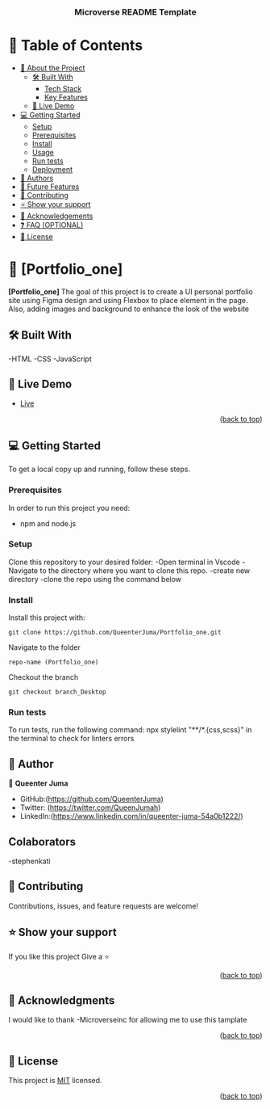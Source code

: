 <a name="readme-top"></a>

<div align="center">

  <h3><b>Microverse README Template</b></h3>

</div>

<!-- TABLE OF CONTENTS -->

# 📗 Table of Contents

- [📖 About the Project](#about-project)
  - [🛠 Built With](#built-with)
    - [Tech Stack](#tech-stack)
    - [Key Features](#key-features)
  - [🚀 Live Demo](#live-demo)
- [💻 Getting Started](#getting-started)
  - [Setup](#setup)
  - [Prerequisites](#prerequisites)
  - [Install](#install)
  - [Usage](#usage)
  - [Run tests](#run-tests)
  - [Deployment](#triangular_flag_on_post-deployment)
- [👥 Authors](#authors)
- [🔭 Future Features](#future-features)
- [🤝 Contributing](#contributing)
- [⭐️ Show your support](#support)
- [🙏 Acknowledgements](#acknowledgements)
- [❓ FAQ (OPTIONAL)](#faq)
- [📝 License](#license)


# 📖 [Portfolio_one] <a name="about-project"></a>

**[Portfolio_one]** The goal of this project is to create a UI personal portfolio site using Figma design and using Flexbox to place element in the page. Also, adding images and background to enhance the look of the website

## 🛠 Built With <a name="built-with"></a>
-HTML
-CSS
-JavaScript


## 🚀 Live Demo <a name="live-demo"></a>

- [Live](https://queenterjuma.github.io/Portfolio_one.github.io/)

<p align="right">(<a href="#readme-top">back to top</a>)</p>


## 💻 Getting Started <a name="getting-started"></a>

To get a local copy up and running, follow these steps.
### Prerequisites

In order to run this project you need:
 - npm and node.js

### Setup

Clone this repository to your desired folder:
-Open terminal in Vscode
-Navigate to the directory where you want to clone this repo.
-create new directory
-clone the repo using the command below


### Install

Install this project with:
```
git clone https://github.com/QueenterJuma/Portfolio_one.git
```
Navigate to the folder
```
repo-name (Portfolio_one)
```
Checkout the branch
```
git checkout branch_Desktop
```

### Run tests

To run tests, run the following command:
npx stylelint "**/*.{css,scss}" in the terminal to check for linters errors

## 👥 Author <a name="authors"></a>

👤 **Queenter Juma**

- GitHub:(https://github.com/QueenterJuma)
- Twitter: (https://twitter.com/QueenJumah)
- LinkedIn:(https://www.linkedin.com/in/queenter-juma-54a0b1222/)

## Colaborators
-stephenkati

## 🤝 Contributing <a name="contributing"></a>

Contributions, issues, and feature requests are welcome!  

## ⭐️ Show your support <a name="support"></a>

If you like this project Give a ⭐️
 
<p align="right">(<a href="#readme-top">back to top</a>)</p>


## 🙏 Acknowledgments <a name="acknowledgements"></a>

I would like to thank -Microverseinc for allowing me to use this tamplate

<p align="right">(<a href="#readme-top">back to top</a>)</p>


## 📝 License <a name="license"></a>

This project is [MIT](./LICENSE) licensed.

<p align="right">(<a href="#readme-top">back to top</a>)</p>
